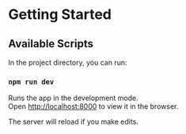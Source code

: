 # Getting Started

## Available Scripts

In the project directory, you can run:

### `npm run dev`

Runs the app in the development mode.\
Open [http://localhost:8000](http://localhost:8000) to view it in the browser.

The server will reload if you make edits.
